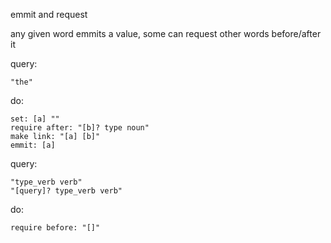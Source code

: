 emmit and request

any given word emmits a value, some can request other words before/after it

query: 
	
	"the"
	
do:	
	
	set: [a] ""
	require after: "[b]? type noun"
	make link: "[a] [b]"
	emmit: [a]
	
query:
	
	"type_verb verb"
	"[query]? type_verb verb"
	
do:
	
	require before: "[]"